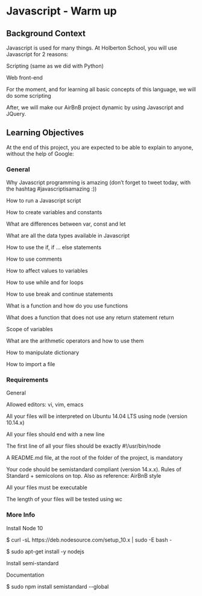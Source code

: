 # Javascript - Warm up
## Background Context
<p>Javascript is used for many things. At Holberton School, you will use Javascript for 2 reasons:</p>

<p>Scripting (same as we did with Python)</p>
<p>Web front-end</p>
<p>For the moment, and for learning all basic concepts of this language, we will do some scripting</p>
<p>After, we will make our AirBnB project dynamic by using Javascript and JQuery.</p>

## Learning Objectives
<p>At the end of this project, you are expected to be able to explain to anyone, without the help of Google:</p>

### General
<p>Why Javascript programming is amazing (don’t forget to tweet today, with the hashtag
#javascriptisamazing :))</p>
<p>How to run a Javascript script</p>
<p>How to create variables and constants</p>
<p>What are differences between var, const and let</p>
<p>What are all the data types available in Javascript</p>
<p>How to use the if, if ... else statements</p>
<p>How to use comments</p>
<p>How to affect values to variables</p>
<p>How to use while and for loops</p>
<p>How to use break and continue statements</p>
<p>What is a function and how do you use functions</p>
<p>What does a function that does not use any return statement return</p>
<p>Scope of variables</p>
<p>What are the arithmetic operators and how to use them</p>
<p>How to manipulate dictionary</p>
<p>How to import a file</p>

### Requirements
General
<p>Allowed editors: vi, vim, emacs</p>
<p>All your files will be interpreted on Ubuntu 14.04 LTS using node (version 10.14.x)</p>
<p>All your files should end with a new line</p>
<p>The first line of all your files should be exactly #!/usr/bin/node</p>
<p>A README.md file, at the root of the folder of the project, is mandatory</p>
<p>Your code should be semistandard compliant (version 14.x.x). Rules of Standard + semicolons on top. Also as reference: AirBnB style</p>
<p>All your files must be executable</p>
<p>The length of your files will be tested using wc</p>

### More Info
<p>Install Node 10</p>
<p>$ curl -sL https://deb.nodesource.com/setup_10.x | sudo -E bash -</p>
<p>$ sudo apt-get install -y nodejs</p>
<p>Install semi-standard</p>
<p>Documentation</p>
<p>$ sudo npm install semistandard --global</p>